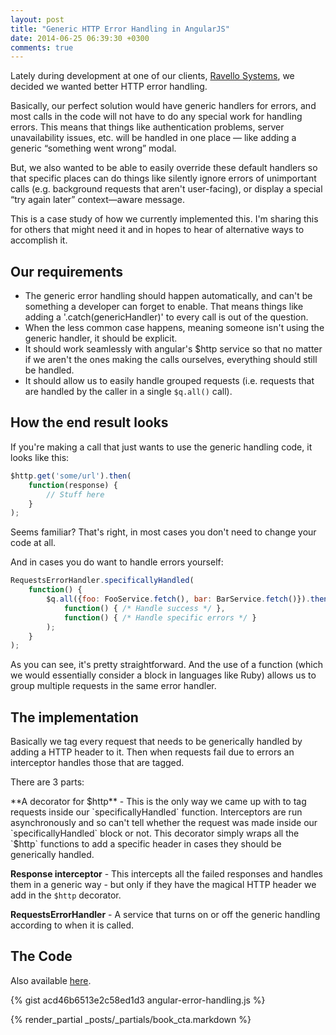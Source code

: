 ```yaml
---
layout: post
title: "Generic HTTP Error Handling in AngularJS"
date: 2014-06-25 06:39:30 +0300
comments: true
---
```


Lately during development at one of our clients, [Ravello Systems](http://www.ravellosystems.com), we decided we wanted better HTTP error handling.

Basically, our perfect solution would have generic handlers for errors, and most calls in the code will not have to do any special work for handling errors. This means that things like authentication problems, server unavailability issues, etc. will be handled in one place — like adding a generic “something went wrong” modal.

But, we also wanted to be able to easily override these default handlers so that specific places can do things like silently ignore errors of unimportant calls (e.g. background requests that aren't user-facing), or display a special “try again later” context—aware message. 

This is a case study of how we currently implemented this. I'm sharing this for others that might need it and in hopes to hear of alternative ways to accomplish it.

## Our requirements

* The generic error handling should happen automatically, and can't be something a developer can forget to enable. That means things like adding a '.catch(genericHandler)' to every call is out of the question. 
* When the less common case happens, meaning someone isn't using the generic handler, it should be explicit. 
* It should work seamlessly with angular's $http service so that no matter if we aren't the ones making the calls ourselves, everything should still be handled. 
* It should allow us to easily handle grouped requests (i.e. requests that are handled by the caller in a single `$q.all()` call).

## How the end result looks

If you're making a call that just wants to use the generic handling code, it looks like this:

```javascript
$http.get('some/url').then(
    function(response) {
        // Stuff here
    }
);
```

Seems familiar? That's right, in most cases you don't need to change your code at all.

And in cases you do want to handle errors yourself:

```javascript
RequestsErrorHandler.specificallyHandled(
    function() {
        $q.all({foo: FooService.fetch(), bar: BarService.fetch()}).then(
            function() { /* Handle success */ },
            function() { /* Handle specific errors */ }
        );
    }
);
```

As you can see, it's pretty straightforward. And the use of a function (which we would essentially consider a block in languages like Ruby) allows us to group multiple requests in the same error handler.

## The implementation

Basically we tag every request that needs to be generically handled by adding a HTTP header to it. Then when requests fail due to errors an interceptor handles those that are tagged.

There are 3 parts:

**A decorator for $http** - This is the only way we came up with to tag requests inside our `specificallyHandled` function. Interceptors are run asynchronously and so can't tell whether the request was made inside our `specificallyHandled` block or not. This decorator simply wraps all the `$http` functions to add a specific header in cases they should be generically handled.

**Response interceptor** - This intercepts all the failed responses and handles them in a generic way - but only if they have the magical HTTP header we add in the `$http` decorator.

**RequestsErrorHandler** - A service that turns on or off the generic handling according to when it is called.

## The Code

Also available [here](https://gist.github.com/abyx/acd46b6513e2c58ed1d3).

{% gist acd46b6513e2c58ed1d3 angular-error-handling.js %}

{% render_partial _posts/_partials/book_cta.markdown %}
